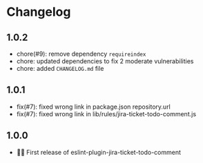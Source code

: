 # Changelog

## 1.0.2
* chore(#9): remove dependency `requireindex`
* chore: updated dependencies to fix 2 moderate vulnerabilities
* chore: added `CHANGELOG.md` file

## 1.0.1
* fix(#7): fixed wrong link in package.json repository.url
* fix(#7): fixed wrong link in lib/rules/jira-ticket-todo-comment.js

## 1.0.0
* 🎉🎉 First release of eslint-plugin-jira-ticket-todo-comment
